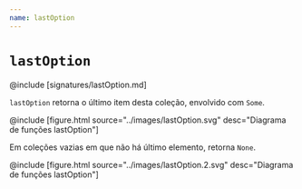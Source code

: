 ```yaml
---
name: lastOption
---
```


# `lastOption`

@include [signatures/lastOption.md]

`lastOption` retorna o último item desta coleção, envolvido com `Some`.

@include [figure.html source="../images/lastOption.svg" desc="Diagrama de funções lastOption"]

Em coleções vazias em que não há último elemento, retorna `None`.

@include [figure.html source="../images/lastOption.2.svg" desc="Diagrama de funções lastOption"]
